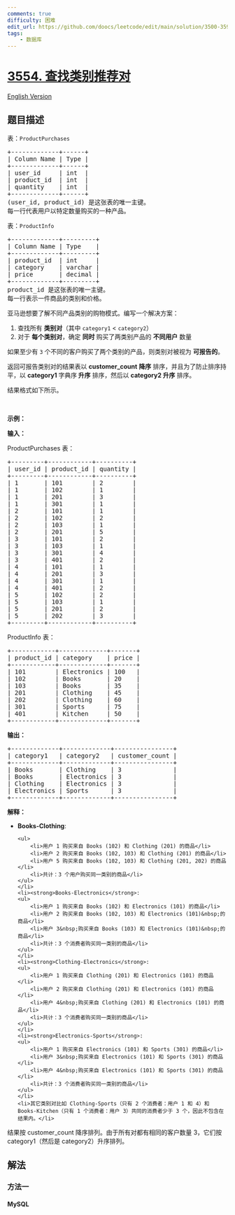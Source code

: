 ```yaml
---
comments: true
difficulty: 困难
edit_url: https://github.com/doocs/leetcode/edit/main/solution/3500-3599/3554.Find%20Category%20Recommendation%20Pairs/README.md
tags:
    - 数据库
---
```


<!-- problem:start -->

# [3554. 查找类别推荐对](https://leetcode.cn/problems/find-category-recommendation-pairs)

[English Version](/solution/3500-3599/3554.Find%20Category%20Recommendation%20Pairs/README_EN.md)

## 题目描述

<!-- description:start -->

<p>表：<code>ProductPurchases</code></p>

<pre>
+-------------+------+
| Column Name | Type | 
+-------------+------+
| user_id     | int  |
| product_id  | int  |
| quantity    | int  |
+-------------+------+
(user_id, product_id) 是这张表的唯一主键。
每一行代表用户以特定数量购买的一种产品。
</pre>

<p>表：<code>ProductInfo</code></p>

<pre>
+-------------+---------+
| Column Name | Type    | 
+-------------+---------+
| product_id  | int     |
| category    | varchar |
| price       | decimal |
+-------------+---------+
product_id 是这张表的唯一主键。
每一行表示一件商品的类别和价格。
</pre>

<p>亚马逊想要了解不同产品类别的购物模式。编写一个解决方案：</p>

<ol>
	<li>查找所有 <strong>类别对</strong>（其中&nbsp;<code>category1</code> &lt; <code>category2</code>）</li>
	<li>对于 <strong>每个类别对</strong>，确定 <strong>同时</strong> 购买了两类别产品的 <strong>不同用户</strong> 数量</li>
</ol>

<p>如果至少有 <code>3</code> 个不同的客户购买了两个类别的产品，则类别对被视为 <strong>可报告的</strong>。</p>

<p>返回可报告类别对的结果表以<em>&nbsp;</em><strong>customer_count</strong><em>&nbsp;</em><strong>降序</strong><em> </em>排序，并且为了防止排序持平，以<em>&nbsp;</em><strong>category1 </strong>字典序<strong> 升序</strong>&nbsp;排序，然后以&nbsp;<strong>category2 升序</strong>&nbsp;排序。</p>

<p>结果格式如下所示。</p>

<p>&nbsp;</p>

<p><strong class="example">示例：</strong></p>

<div class="example-block">
<p><strong>输入：</strong></p>

<p>ProductPurchases 表：</p>

<pre class="example-io">
+---------+------------+----------+
| user_id | product_id | quantity |
+---------+------------+----------+
| 1       | 101        | 2        |
| 1       | 102        | 1        |
| 1       | 201        | 3        |
| 1       | 301        | 1        |
| 2       | 101        | 1        |
| 2       | 102        | 2        |
| 2       | 103        | 1        |
| 2       | 201        | 5        |
| 3       | 101        | 2        |
| 3       | 103        | 1        |
| 3       | 301        | 4        |
| 3       | 401        | 2        |
| 4       | 101        | 1        |
| 4       | 201        | 3        |
| 4       | 301        | 1        |
| 4       | 401        | 2        |
| 5       | 102        | 2        |
| 5       | 103        | 1        |
| 5       | 201        | 2        |
| 5       | 202        | 3        |
+---------+------------+----------+
</pre>

<p>ProductInfo 表：</p>

<pre class="example-io">
+------------+-------------+-------+
| product_id | category    | price |
+------------+-------------+-------+
| 101        | Electronics | 100   |
| 102        | Books       | 20    |
| 103        | Books       | 35    |
| 201        | Clothing    | 45    |
| 202        | Clothing    | 60    |
| 301        | Sports      | 75    |
| 401        | Kitchen     | 50    |
+------------+-------------+-------+
</pre>

<p><strong>输出：</strong></p>

<pre class="example-io">
+-------------+-------------+----------------+
| category1   | category2   | customer_count |
+-------------+-------------+----------------+
| Books       | Clothing    | 3              |
| Books       | Electronics | 3              |
| Clothing    | Electronics | 3              |
| Electronics | Sports      | 3              |
+-------------+-------------+----------------+
</pre>

<p><strong>解释：</strong></p>

<ul>
	<li><strong>Books-Clothing</strong>:

    <ul>
    	<li>用户 1 购买来自 Books (102) 和 Clothing (201) 的商品</li>
    	<li>用户 2 购买来自 Books (102, 103) 和 Clothing (201) 的商品</li>
    	<li>用户 5 购买来自 Books (102, 103) 和 Clothing (201, 202) 的商品</li>
    	<li>共计：3 个用户购买同一类别的商品</li>
    </ul>
    </li>
    <li><strong>Books-Electronics</strong>:
    <ul>
    	<li>用户 1 购买来自 Books (102) 和 Electronics (101) 的商品</li>
    	<li>用户 2 购买来自 Books (102, 103) 和 Electronics (101)&nbsp;的商品</li>
    	<li>用户 3&nbsp;购买来自 Books (103) 和 Electronics (101)&nbsp;的商品</li>
    	<li>共计：3 个消费者购买同一类别的商品</li>
    </ul>
    </li>
    <li><strong>Clothing-Electronics</strong>:
    <ul>
    	<li>用户 1 购买来自 Clothing (201) 和 Electronics (101) 的商品</li>
    	<li>用户 2 购买来自 Clothing (201) 和 Electronics (101) 的商品</li>
    	<li>用户 4&nbsp;购买来自 Clothing (201) 和 Electronics (101) 的商品</li>
    	<li>共计：3 个消费者购买同一类别的商品</li>
    </ul>
    </li>
    <li><strong>Electronics-Sports</strong>:
    <ul>
    	<li>用户 1 购买来自 Electronics (101) 和 Sports (301) 的商品</li>
    	<li>用户 3&nbsp;购买来自 Electronics (101) 和 Sports (301) 的商品</li>
    	<li>用户 4&nbsp;购买来自 Electronics (101) 和 Sports (301) 的商品</li>
    	<li>共计：3 个消费者购买同一类别的商品</li>
    </ul>
    </li>
    <li>其它类别对比如 Clothing-Sports（只有 2 个消费者：用户 1 和 4）和 Books-Kitchen（只有 1 个消费者：用户 3）共同的消费者少于 3 个，因此不包含在结果内。</li>

</ul>

<p>结果按&nbsp;customer_count 降序排列。由于所有对都有相同的客户数量 3，它们按 category1（然后是 category2）升序排列。</p>
</div>

<!-- description:end -->

## 解法

<!-- solution:start -->

### 方法一

<!-- tabs:start -->

#### MySQL

```sql

```

<!-- tabs:end -->

<!-- solution:end -->

<!-- problem:end -->
